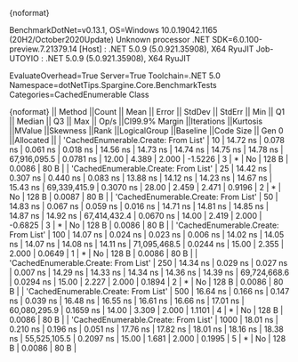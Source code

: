 {noformat}

BenchmarkDotNet=v0.13.1, OS=Windows 10.0.19042.1165 (20H2/October2020Update)
Unknown processor
.NET SDK=6.0.100-preview.7.21379.14
  [Host]     : .NET 5.0.9 (5.0.921.35908), X64 RyuJIT
  Job-UTOYIO : .NET 5.0.9 (5.0.921.35908), X64 RyuJIT

EvaluateOverhead=True  Server=True  Toolchain=.NET 5.0  
Namespace=dotNetTips.Spargine.Core.BenchmarkTests  Categories=CachedEnumerable Class  

{noformat}
||                              Method ||Count ||    Mean ||   Error ||  StdDev ||  StdErr ||     Min ||      Q1 ||  Median ||      Q3 ||     Max ||        Op/s ||CI99.9% Margin ||Iterations ||Kurtosis ||MValue ||Skewness ||Rank ||LogicalGroup ||Baseline ||Code Size || Gen 0 ||Allocated ||
| 'CachedEnumerable.Create: From List' |    10 | 14.72 ns | 0.078 ns | 0.061 ns | 0.018 ns | 14.56 ns | 14.73 ns | 14.74 ns | 14.75 ns | 14.78 ns | 67,916,095.5 |      0.0781 ns |      12.00 |    4.389 |  2.000 |  -1.5226 |    3 |            * |       No |     128 B | 0.0086 |      80 B |
| 'CachedEnumerable.Create: From List' |    25 | 14.42 ns | 0.307 ns | 0.440 ns | 0.083 ns | 13.88 ns | 14.12 ns | 14.23 ns | 14.67 ns | 15.43 ns | 69,339,415.9 |      0.3070 ns |      28.00 |    2.459 |  2.471 |   0.9196 |    2 |            * |       No |     128 B | 0.0087 |      80 B |
| 'CachedEnumerable.Create: From List' |    50 | 14.83 ns | 0.067 ns | 0.059 ns | 0.016 ns | 14.71 ns | 14.81 ns | 14.85 ns | 14.87 ns | 14.92 ns | 67,414,432.4 |      0.0670 ns |      14.00 |    2.419 |  2.000 |  -0.6825 |    3 |            * |       No |     128 B | 0.0086 |      80 B |
| 'CachedEnumerable.Create: From List' |   100 | 14.07 ns | 0.024 ns | 0.023 ns | 0.006 ns | 14.02 ns | 14.05 ns | 14.07 ns | 14.08 ns | 14.11 ns | 71,095,468.5 |      0.0244 ns |      15.00 |    2.355 |  2.000 |   0.0649 |    1 |            * |       No |     128 B | 0.0086 |      80 B |
| 'CachedEnumerable.Create: From List' |   250 | 14.34 ns | 0.029 ns | 0.027 ns | 0.007 ns | 14.29 ns | 14.33 ns | 14.34 ns | 14.36 ns | 14.39 ns | 69,724,668.6 |      0.0294 ns |      15.00 |    2.227 |  2.000 |   0.1894 |    2 |            * |       No |     128 B | 0.0086 |      80 B |
| 'CachedEnumerable.Create: From List' |   500 | 16.64 ns | 0.166 ns | 0.147 ns | 0.039 ns | 16.48 ns | 16.55 ns | 16.61 ns | 16.66 ns | 17.01 ns | 60,080,295.9 |      0.1659 ns |      14.00 |    3.309 |  2.000 |   1.1101 |    4 |            * |       No |     128 B | 0.0086 |      80 B |
| 'CachedEnumerable.Create: From List' |  1000 | 18.01 ns | 0.210 ns | 0.196 ns | 0.051 ns | 17.76 ns | 17.82 ns | 18.01 ns | 18.16 ns | 18.38 ns | 55,525,105.5 |      0.2097 ns |      15.00 |    1.681 |  2.000 |   0.1995 |    5 |            * |       No |     128 B | 0.0086 |      80 B |
